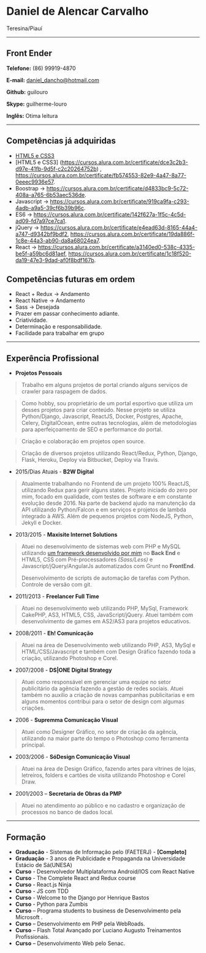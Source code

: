# Daniel de Alencar Carvalho
Teresina/Piauí

---

## Front Ender


**Telefone:** (86) 99919-4870

**E-mail:** daniel_dancho@hotmail.com

**Github:** guilouro

**Skype:** guilherme-louro

**Inglês:** Otima leitura


---

## Competências já adquiridas

* [HTML5 e CSS3](https://cursos.alura.com.br/certificate/dce3c2b3-d97e-41fb-9d5f-c2c20264752b)
* [HTML5 e CSS3] (https://cursos.alura.com.br/certificate/dce3c2b3-d97e-41fb-9d5f-c2c20264752b) ,                 https://cursos.alura.com.br/certificate/fb574553-82e9-4a47-8a77-0eeec9936e57.
* Boostrap -> https://cursos.alura.com.br/certificate/d4833bc9-5c72-408a-a765-6b53aec536de.
* Javascript -> https://cursos.alura.com.br/certificate/919ca9fa-c293-4adb-a9a5-39cf6b39b96c.
* ES6 -> https://cursos.alura.com.br/certificate/142f627a-1f5c-4c5d-ad09-fd7a97ce7ca1.
* jQuery -> https://cursos.alura.com.br/certificate/e4ead63d-8165-44a4-a747-d9342bf9bdf2, 
https://cursos.alura.com.br/certificate/19da886f-1c8e-44a3-ab90-da8a68024ea7.
* React -> https://cursos.alura.com.br/certificate/a3140ed0-538c-4335-be5f-a59bc6d81aef,
https://cursos.alura.com.br/certificate/1c18f520-da19-47e3-9dad-af0f8bdf167b.


## Competências futuras em ordem

* React + Redux -> Andamento
* React Native -> Andamento
* Sass -> Desejada
* Prazer em passar conhecimento adiante.
* Criatividade.
* Determinação e responsabilidade.
* Facilidade para trabalhar em grupo

---

## Experência Profissional

* **Projetos Pessoais**
> Trabalho em alguns projetos de portal criando alguns serviços de crawler para raspagem de dados. 

> Como hobby, sou proprietário de um portal esportivo que utiliza um desses projetos para criar conteúdo. Nesse projeto se utiliza Python/Django, Javascript, ReactJS, Docker, Postgres, Apache, Celery, DigitalOcean, entre outras tecnologias, além de metodologias para aperfeiçoamento de SEO e performance do portal.

> Criação e colaboração em projetos open source.

> Criação de diversos projetos utilizando React/Redux, Python, Django, Flask, Heroku, Deploy via Bitbucket, Deploy via Travis.


* 2015/Dias Atuais - **B2W Digital**
> Atualmente trabalhando no Frontend de um projeto 100% ReactJS, utilizando Redux para gerir alguns states. Projeto iniciado do zero por mim, focado em qualidade, com testes de software e em constante evolução desde 2016. Na parte de backend ajudo na manutenção da API utilizando Python/Falcon e em serviços e projetos de lambda integrado à AWS. Além de pequenos projetos com NodeJS, Python, Jekyll e Docker.

* 2013/2015 - **Maxisite Internet Solutions**
> Atuei no desenvolvimento de sistemas web com PHP e MySQL utilizando [um framework desenvolvido por mim](https://github.com/guilouro/FRAMEWORK-PHP/) no **Back End** e HTML5, CSS com Pré-processadores *(Sass/Less)* e Javascript/jQuery/AngularJs automatizados com Grunt no **FrontEnd**.
>
> Desenvolvimento de scripts de automação de tarefas com Python.
> Controle de versão com git.

* 2011/2013 - **Freelancer Full Time**
> Atuei no desenvolvimento web utilizando PHP, MySql, Framework CakePHP, AS3, HTML5, CSS, JavaScript/jQuery. Atuei também com desenvolvimento de games em AS2/AS3 para projetos educativos.

* 2008/2011 - **Eh! Comunicação**
> Atuei na área de Desenvolvimento web utilizando PHP, AS3, MySql e HTML/CSS/Javascript e também com Design Gráfico fazendo toda a criação, utilizando Photoshop e Corel.

* 2007/2008 - **DS|ONE Digital Strategy**
> Atuei como responsável em gerenciar uma equipe no setor publicitário da agência fazendo a gestão de redes sociais. Atuei também no auxilio a criação de novas campanhas publicitarias e em alguns momentos contribui para o setor de design com algumas criações.

* 2006		- **Supremma Comunicação Visual**
> Atuei como Designer Gráfico, no setor de criação da agência, utilizando na maior parte do tempo o Photoshop como ferramenta principal.

* 2003/2006 - **SóDesign Comunicação Visual**
> Atuei na área de Design Gráfico, fazendo artes para vitrines de lojas, letreiros, folders e cartões de visita utilizando Photoshop e Corel Draw.

* 2001/2003 – **Secretaria de Obras da PMP**
> Atuei no atendimento ao público e no cadastro e organização de processos no banco de dados local.


---

## Formação

* **Graduação** - Sistemas de Informação pelo (FAETERJ) - **[Completo]**
* **Graduação** - 3 anos de Publicidade e Propaganda na Universidade Estácio de Sá(UNESA)
* **Curso** - Desenvolvedor Multiplataforma Android/IOS com React Native
* **Curso** - The Complete React and Redux course
* **Curso** - React.js Ninja
* **Curso** - JS com TDD
* **Curso** - Welcome to the Django por Henrique Bastos
* **Curso** - Python para Zumbis
* **Curso** – Programa students to business de Desenvolvimento pela Microsoft .
* **Curso** – Desenvolvimento em PHP pela WebRoads.
* **Curso** – Flash Total Avançado por Luciano Augusto Treinamentos Profissionais.
* **Curso** – Desenvolvimento Web pelo Senac.
